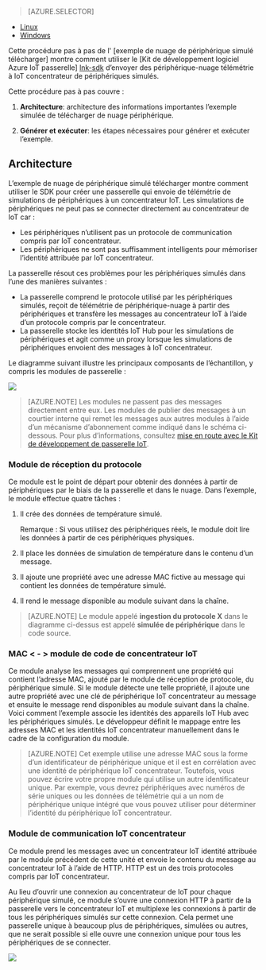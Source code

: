 > [AZURE.SELECTOR]
- [Linux](../articles/iot-hub/iot-hub-linux-gateway-sdk-simulated-device.md)
- [Windows](../articles/iot-hub/iot-hub-windows-gateway-sdk-simulated-device.md)

Cette procédure pas à pas de l' [exemple de nuage de périphérique simulé télécharger] montre comment utiliser le [Kit de développement logiciel Azure IoT passerelle] [ lnk-sdk] d’envoyer des périphérique-nuage télémétrie à IoT concentrateur de périphériques simulés.

Cette procédure pas à pas couvre :

1. **Architecture**: architecture des informations importantes l’exemple simulée de télécharger de nuage périphérique.

2. **Générer et exécuter**: les étapes nécessaires pour générer et exécuter l’exemple.

## <a name="architecture"></a>Architecture

L’exemple de nuage de périphérique simulé télécharger montre comment utiliser le SDK pour créer une passerelle qui envoie de télémétrie de simulations de périphériques à un concentrateur IoT. Les simulations de périphériques ne peut pas se connecter directement au concentrateur de IoT car :

- Les périphériques n’utilisent pas un protocole de communication compris par IoT concentrateur.
- Les périphériques ne sont pas suffisamment intelligents pour mémoriser l’identité attribuée par IoT concentrateur.

La passerelle résout ces problèmes pour les périphériques simulés dans l’une des manières suivantes :

- La passerelle comprend le protocole utilisé par les périphériques simulés, reçoit de télémétrie de périphérique-nuage à partir des périphériques et transfère les messages au concentrateur IoT à l’aide d’un protocole compris par le concentrateur.
- La passerelle stocke les identités IoT Hub pour les simulations de périphériques et agit comme un proxy lorsque les simulations de périphériques envoient des messages à IoT concentrateur.

Le diagramme suivant illustre les principaux composants de l’échantillon, y compris les modules de passerelle :

![][1]


> [AZURE.NOTE] Les modules ne passent pas des messages directement entre eux. Les modules de publier des messages à un courtier interne qui remet les messages aux autres modules à l’aide d’un mécanisme d’abonnement comme indiqué dans le schéma ci-dessous. Pour plus d’informations, consultez [mise en route avec le Kit de développement de passerelle IoT][lnk-gw-getstarted].

### <a name="protocol-ingestion-module"></a>Module de réception du protocole

Ce module est le point de départ pour obtenir des données à partir de périphériques par le biais de la passerelle et dans le nuage. Dans l’exemple, le module effectue quatre tâches :

1.  Il crée des données de température simulé.
    
    Remarque : Si vous utilisez des périphériques réels, le module doit lire les données à partir de ces périphériques physiques.

2.  Il place les données de simulation de température dans le contenu d’un message.

3.  Il ajoute une propriété avec une adresse MAC fictive au message qui contient les données de température simulé.

4.  Il rend le message disponible au module suivant dans la chaîne.

> [AZURE.NOTE] Le module appelé **ingestion du protocole X** dans le diagramme ci-dessus est appelé **simulée de périphérique** dans le code source.

### <a name="mac-lt-gt-iot-hub-id-module"></a>MAC &lt; - &gt; module de code de concentrateur IoT

Ce module analyse les messages qui comprennent une propriété qui contient l’adresse MAC, ajouté par le module de réception de protocole, du périphérique simulé. Si le module détecte une telle propriété, il ajoute une autre propriété avec une clé de périphérique IoT concentrateur au message et ensuite le message rend disponibles au module suivant dans la chaîne. Voici comment l’exemple associe les identités des appareils IoT Hub avec les périphériques simulés. Le développeur définit le mappage entre les adresses MAC et les identités IoT concentrateur manuellement dans le cadre de la configuration du module. 

> [AZURE.NOTE]  Cet exemple utilise une adresse MAC sous la forme d’un identificateur de périphérique unique et il est en corrélation avec une identité de périphérique IoT concentrateur. Toutefois, vous pouvez écrire votre propre module qui utilise un autre identificateur unique. Par exemple, vous devrez périphériques avec numéros de série uniques ou les données de télémétrie qui a un nom de périphérique unique intégré que vous pouvez utiliser pour déterminer l’identité du périphérique IoT concentrateur.

### <a name="iot-hub-communication-module"></a>Module de communication IoT concentrateur

Ce module prend les messages avec un concentrateur IoT identité attribuée par le module précédent de cette unité et envoie le contenu du message au concentrateur IoT à l’aide de HTTP. HTTP est un des trois protocoles compris par IoT concentrateur.

Au lieu d’ouvrir une connexion au concentrateur de IoT pour chaque périphérique simulé, ce module s’ouvre une connexion HTTP à partir de la passerelle vers le concentrateur IoT et multiplexe les connexions à partir de tous les périphériques simulés sur cette connexion. Cela permet une passerelle unique à beaucoup plus de périphériques, simulées ou autres, que ne serait possible si elle ouvre une connexion unique pour tous les périphériques de se connecter.

![][2]


<!-- Images -->
[1]: media/iot-hub-gateway-sdk-simulated-selector/image1.png
[2]: media/iot-hub-gateway-sdk-simulated-selector/image2.png

<!-- Links -->
[Exemple de téléchargement de nuage périphérique simulé]: https://github.com/Azure/azure-iot-gateway-sdk/blob/master/doc/sample_simulated_device_cloud_upload.md
[lnk-sdk]: https://github.com/Azure/azure-iot-gateway-sdk
[lnk-gw-getstarted]: ../articles/iot-hub/iot-hub-linux-gateway-sdk-get-started.md